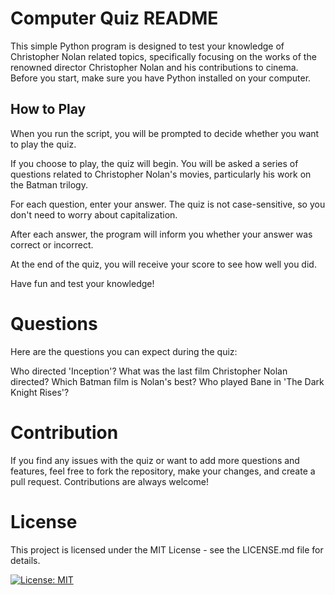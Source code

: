 # Computer Quiz README


This simple Python program is designed to test your knowledge of Christopher Nolan related topics, specifically focusing on the works of the renowned director Christopher Nolan and his contributions to cinema. Before you start, make sure you have Python installed on your computer.

## How to Play

When you run the script, you will be prompted to decide whether you want to play the quiz.

If you choose to play, the quiz will begin. You will be asked a series of questions related to Christopher Nolan's movies, particularly his work on the Batman trilogy.

For each question, enter your answer. The quiz is not case-sensitive, so you don't need to worry about capitalization.

After each answer, the program will inform you whether your answer was correct or incorrect.

At the end of the quiz, you will receive your score to see how well you did.

Have fun and test your knowledge!



# Questions

Here are the questions you can expect during the quiz:

Who directed 'Inception'?
What was the last film Christopher Nolan directed?
Which Batman film is Nolan's best?
Who played Bane in 'The Dark Knight Rises'?


# Contribution

If you find any issues with the quiz or want to add more questions and features, feel free to fork the repository, make your changes, and create a pull request. Contributions are always welcome!


# License

This project is licensed under the MIT License - see the LICENSE.md file for details.

[![License: MIT](https://img.shields.io/badge/License-MIT-yellow.svg)](https://opensource.org/licenses/MIT)




